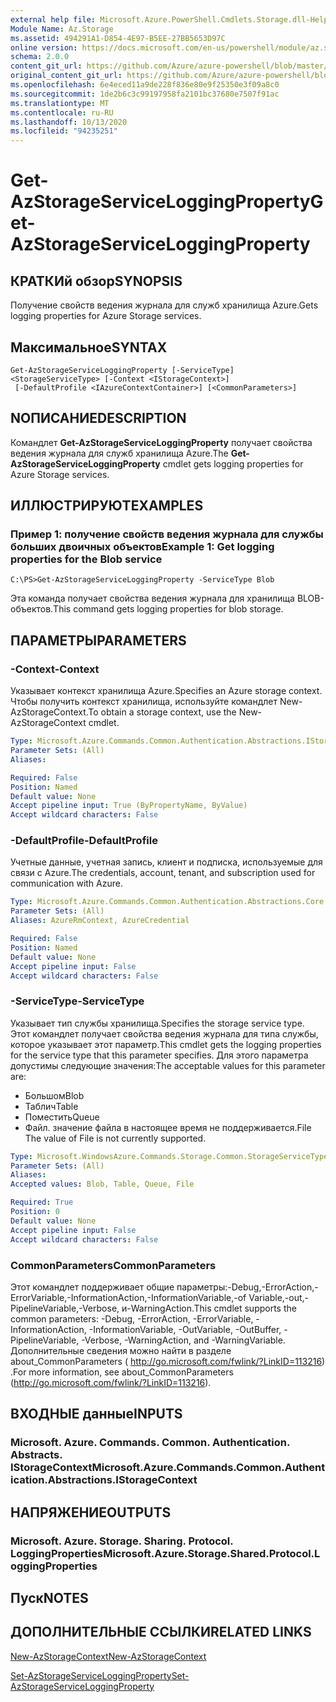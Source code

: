 ```yaml
---
external help file: Microsoft.Azure.PowerShell.Cmdlets.Storage.dll-Help.xml
Module Name: Az.Storage
ms.assetid: 494291A1-D854-4E97-B5EE-27BB5653D97C
online version: https://docs.microsoft.com/en-us/powershell/module/az.storage/get-azstorageserviceloggingproperty
schema: 2.0.0
content_git_url: https://github.com/Azure/azure-powershell/blob/master/src/Storage/Storage.Management/help/Get-AzStorageServiceLoggingProperty.md
original_content_git_url: https://github.com/Azure/azure-powershell/blob/master/src/Storage/Storage.Management/help/Get-AzStorageServiceLoggingProperty.md
ms.openlocfilehash: 6e4eced11a9de228f836e80e9f25350e3f09a8c0
ms.sourcegitcommit: 1de2b6c3c99197958fa2101bc37680e7507f91ac
ms.translationtype: MT
ms.contentlocale: ru-RU
ms.lasthandoff: 10/13/2020
ms.locfileid: "94235251"
---
```

# <span data-ttu-id="4f6f6-101">Get-AzStorageServiceLoggingProperty</span><span class="sxs-lookup"><span data-stu-id="4f6f6-101">Get-AzStorageServiceLoggingProperty</span></span>

## <span data-ttu-id="4f6f6-102">КРАТКИй обзор</span><span class="sxs-lookup"><span data-stu-id="4f6f6-102">SYNOPSIS</span></span>
<span data-ttu-id="4f6f6-103">Получение свойств ведения журнала для служб хранилища Azure.</span><span class="sxs-lookup"><span data-stu-id="4f6f6-103">Gets logging properties for Azure Storage services.</span></span>

## <span data-ttu-id="4f6f6-104">Максимальное</span><span class="sxs-lookup"><span data-stu-id="4f6f6-104">SYNTAX</span></span>

```
Get-AzStorageServiceLoggingProperty [-ServiceType] <StorageServiceType> [-Context <IStorageContext>]
 [-DefaultProfile <IAzureContextContainer>] [<CommonParameters>]
```

## <span data-ttu-id="4f6f6-105">NОПИСАНИЕ</span><span class="sxs-lookup"><span data-stu-id="4f6f6-105">DESCRIPTION</span></span>
<span data-ttu-id="4f6f6-106">Командлет **Get-AzStorageServiceLoggingProperty** получает свойства ведения журнала для служб хранилища Azure.</span><span class="sxs-lookup"><span data-stu-id="4f6f6-106">The **Get-AzStorageServiceLoggingProperty** cmdlet gets logging properties for Azure Storage services.</span></span>

## <span data-ttu-id="4f6f6-107">ИЛЛЮСТРИРУЮТ</span><span class="sxs-lookup"><span data-stu-id="4f6f6-107">EXAMPLES</span></span>

### <span data-ttu-id="4f6f6-108">Пример 1: получение свойств ведения журнала для службы больших двоичных объектов</span><span class="sxs-lookup"><span data-stu-id="4f6f6-108">Example 1: Get logging properties for the Blob service</span></span>
```
C:\PS>Get-AzStorageServiceLoggingProperty -ServiceType Blob
```

<span data-ttu-id="4f6f6-109">Эта команда получает свойства ведения журнала для хранилища BLOB-объектов.</span><span class="sxs-lookup"><span data-stu-id="4f6f6-109">This command gets logging properties for blob storage.</span></span>

## <span data-ttu-id="4f6f6-110">ПАРАМЕТРЫ</span><span class="sxs-lookup"><span data-stu-id="4f6f6-110">PARAMETERS</span></span>

### <span data-ttu-id="4f6f6-111">-Context</span><span class="sxs-lookup"><span data-stu-id="4f6f6-111">-Context</span></span>
<span data-ttu-id="4f6f6-112">Указывает контекст хранилища Azure.</span><span class="sxs-lookup"><span data-stu-id="4f6f6-112">Specifies an Azure storage context.</span></span>
<span data-ttu-id="4f6f6-113">Чтобы получить контекст хранилища, используйте командлет New-AzStorageContext.</span><span class="sxs-lookup"><span data-stu-id="4f6f6-113">To obtain a storage context, use the New-AzStorageContext cmdlet.</span></span>

```yaml
Type: Microsoft.Azure.Commands.Common.Authentication.Abstractions.IStorageContext
Parameter Sets: (All)
Aliases:

Required: False
Position: Named
Default value: None
Accept pipeline input: True (ByPropertyName, ByValue)
Accept wildcard characters: False
```

### <span data-ttu-id="4f6f6-114">-DefaultProfile</span><span class="sxs-lookup"><span data-stu-id="4f6f6-114">-DefaultProfile</span></span>
<span data-ttu-id="4f6f6-115">Учетные данные, учетная запись, клиент и подписка, используемые для связи с Azure.</span><span class="sxs-lookup"><span data-stu-id="4f6f6-115">The credentials, account, tenant, and subscription used for communication with Azure.</span></span>

```yaml
Type: Microsoft.Azure.Commands.Common.Authentication.Abstractions.Core.IAzureContextContainer
Parameter Sets: (All)
Aliases: AzureRmContext, AzureCredential

Required: False
Position: Named
Default value: None
Accept pipeline input: False
Accept wildcard characters: False
```

### <span data-ttu-id="4f6f6-116">-ServiceType</span><span class="sxs-lookup"><span data-stu-id="4f6f6-116">-ServiceType</span></span>
<span data-ttu-id="4f6f6-117">Указывает тип службы хранилища.</span><span class="sxs-lookup"><span data-stu-id="4f6f6-117">Specifies the storage service type.</span></span>
<span data-ttu-id="4f6f6-118">Этот командлет получает свойства ведения журнала для типа службы, которое указывает этот параметр.</span><span class="sxs-lookup"><span data-stu-id="4f6f6-118">This cmdlet gets the logging properties for the service type that this parameter specifies.</span></span>
<span data-ttu-id="4f6f6-119">Для этого параметра допустимы следующие значения:</span><span class="sxs-lookup"><span data-stu-id="4f6f6-119">The acceptable values for this parameter are:</span></span>
- <span data-ttu-id="4f6f6-120">Большом</span><span class="sxs-lookup"><span data-stu-id="4f6f6-120">Blob</span></span> 
- <span data-ttu-id="4f6f6-121">Таблич</span><span class="sxs-lookup"><span data-stu-id="4f6f6-121">Table</span></span>
- <span data-ttu-id="4f6f6-122">Поместить</span><span class="sxs-lookup"><span data-stu-id="4f6f6-122">Queue</span></span>
- <span data-ttu-id="4f6f6-123">Файл. значение файла в настоящее время не поддерживается.</span><span class="sxs-lookup"><span data-stu-id="4f6f6-123">File The value of File is not currently supported.</span></span>

```yaml
Type: Microsoft.WindowsAzure.Commands.Storage.Common.StorageServiceType
Parameter Sets: (All)
Aliases:
Accepted values: Blob, Table, Queue, File

Required: True
Position: 0
Default value: None
Accept pipeline input: False
Accept wildcard characters: False
```

### <span data-ttu-id="4f6f6-124">CommonParameters</span><span class="sxs-lookup"><span data-stu-id="4f6f6-124">CommonParameters</span></span>
<span data-ttu-id="4f6f6-125">Этот командлет поддерживает общие параметры:-Debug,-ErrorAction,-ErrorVariable,-InformationAction,-InformationVariable,-of Variable,-out,-PipelineVariable,-Verbose, и-WarningAction.</span><span class="sxs-lookup"><span data-stu-id="4f6f6-125">This cmdlet supports the common parameters: -Debug, -ErrorAction, -ErrorVariable, -InformationAction, -InformationVariable, -OutVariable, -OutBuffer, -PipelineVariable, -Verbose, -WarningAction, and -WarningVariable.</span></span> <span data-ttu-id="4f6f6-126">Дополнительные сведения можно найти в разделе about_CommonParameters ( http://go.microsoft.com/fwlink/?LinkID=113216) .</span><span class="sxs-lookup"><span data-stu-id="4f6f6-126">For more information, see about_CommonParameters (http://go.microsoft.com/fwlink/?LinkID=113216).</span></span>

## <span data-ttu-id="4f6f6-127">ВХОДНЫЕ данные</span><span class="sxs-lookup"><span data-stu-id="4f6f6-127">INPUTS</span></span>

### <span data-ttu-id="4f6f6-128">Microsoft. Azure. Commands. Common. Authentication. Abstracts. IStorageContext</span><span class="sxs-lookup"><span data-stu-id="4f6f6-128">Microsoft.Azure.Commands.Common.Authentication.Abstractions.IStorageContext</span></span>

## <span data-ttu-id="4f6f6-129">НАПРЯЖЕНИЕ</span><span class="sxs-lookup"><span data-stu-id="4f6f6-129">OUTPUTS</span></span>

### <span data-ttu-id="4f6f6-130">Microsoft. Azure. Storage. Sharing. Protocol. LoggingProperties</span><span class="sxs-lookup"><span data-stu-id="4f6f6-130">Microsoft.Azure.Storage.Shared.Protocol.LoggingProperties</span></span>

## <span data-ttu-id="4f6f6-131">Пуск</span><span class="sxs-lookup"><span data-stu-id="4f6f6-131">NOTES</span></span>

## <span data-ttu-id="4f6f6-132">ДОПОЛНИТЕЛЬНЫЕ ССЫЛКИ</span><span class="sxs-lookup"><span data-stu-id="4f6f6-132">RELATED LINKS</span></span>

[<span data-ttu-id="4f6f6-133">New-AzStorageContext</span><span class="sxs-lookup"><span data-stu-id="4f6f6-133">New-AzStorageContext</span></span>](./New-AzStorageContext.md)

[<span data-ttu-id="4f6f6-134">Set-AzStorageServiceLoggingProperty</span><span class="sxs-lookup"><span data-stu-id="4f6f6-134">Set-AzStorageServiceLoggingProperty</span></span>](./Set-AzStorageServiceLoggingProperty.md)


